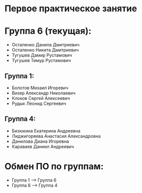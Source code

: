 # Первое практическое занятие

# Группа 6 (текущая):
  - Остапенко Данила Дмитриевич
  - Остапенко Никита Дмитриевич
  - Тугушев Дамир Рустамович
  - Тугушев Тимур Рустамович

## Группа 1:
  - Болотов Михаил Игоревич
  - Визер Александр Николаевич
  - Клоков Сергей Алексеевич
  - Рудык Леонид Сергеевич

## Группа 4:
  - Бизюкина Екатерина Андреевна
  - Лиджигоряева Анастасия Александровна
  - Данилова Диана Игоревна
  - Караваев Даниил Андреевич

# Обмен ПО по группам:
- Группа 1 --> Группа 6
- Группа 6 --> Группа 4
